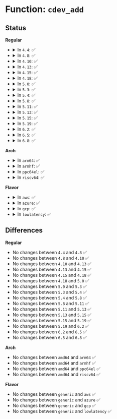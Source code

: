 # Function: <code>cdev_add</code>

## Status
<b>Regular</b>
<ul>
<li>
<details>
<summary>In <code>4.4</code>: ✅</summary>

```c
int cdev_add(struct cdev *p, dev_t dev, unsigned int count);
```

**Collision:** Unique Global

**Inline:** No

**Transformation:** False

**Instances:**

```
In fs/char_dev.c (ffffffff81210ac0)
Location: fs/char_dev.c:452
Inline: False
Direct callers:
  - kernel/time/posix-clock.c:posix_clock_register
  - fs/char_dev.c:__register_chrdev
  - block/bsg.c:bsg_init
  - drivers/tty/tty_io.c:tty_init
  - drivers/tty/tty_io.c:tty_init
  - drivers/tty/pty.c:pty_init
  - drivers/tty/vt/vt.c:vty_init
  - drivers/char/virtio_console.c:add_port
  - drivers/scsi/sg.c:sg_add_device
  - drivers/usb/core/devio.c:usb_devio_init
  - drivers/input/mousedev.c:mousedev_create
  - drivers/input/mousedev.c:mousedev_create
  - drivers/input/evdev.c:evdev_connect
  - drivers/rtc/rtc-dev.c:rtc_dev_add_device
  - drivers/watchdog/watchdog_dev.c:watchdog_dev_register
```
**Symbols:**

```
ffffffff81210ac0-ffffffff81210b17: cdev_add (STB_GLOBAL)
```
</details>
</li>
<li>
<details>
<summary>In <code>4.8</code>: ✅</summary>

```c
int cdev_add(struct cdev *p, dev_t dev, unsigned int count);
```

**Collision:** Unique Global

**Inline:** No

**Transformation:** False

**Instances:**

```
In fs/char_dev.c (ffffffff81237560)
Location: fs/char_dev.c:456
Inline: False
Direct callers:
  - kernel/time/posix-clock.c:posix_clock_register
  - fs/char_dev.c:__register_chrdev
  - block/bsg.c:bsg_init
  - drivers/gpio/gpiolib.c:gpiochip_setup_dev
  - drivers/tty/tty_io.c:tty_init
  - drivers/tty/tty_io.c:tty_init
  - drivers/tty/pty.c:pty_init
  - drivers/tty/vt/vt.c:vty_init
  - drivers/char/virtio_console.c:add_port
  - drivers/scsi/sg.c:sg_add_device
  - drivers/usb/core/devio.c:usb_devio_init
  - drivers/input/mousedev.c:mousedev_create
  - drivers/input/mousedev.c:mousedev_create
  - drivers/input/evdev.c:evdev_connect
  - drivers/rtc/rtc-dev.c:rtc_dev_add_device
  - drivers/watchdog/watchdog_dev.c:watchdog_dev_register
```
**Symbols:**

```
ffffffff81237560-ffffffff812375b7: cdev_add (STB_GLOBAL)
```
</details>
</li>
<li>
<details>
<summary>In <code>4.10</code>: ✅</summary>

```c
int cdev_add(struct cdev *p, dev_t dev, unsigned int count);
```

**Collision:** Unique Global

**Inline:** No

**Transformation:** False

**Instances:**

```
In fs/char_dev.c (ffffffff8124a210)
Location: fs/char_dev.c:457
Inline: False
Direct callers:
  - kernel/time/posix-clock.c:posix_clock_register
  - fs/char_dev.c:__register_chrdev
  - block/bsg.c:bsg_init
  - drivers/gpio/gpiolib.c:gpiochip_setup_dev
  - drivers/tty/tty_io.c:tty_init
  - drivers/tty/tty_io.c:tty_init
  - drivers/tty/pty.c:pty_init
  - drivers/tty/vt/vt.c:vty_init
  - drivers/char/virtio_console.c:add_port
  - drivers/scsi/sg.c:sg_add_device
  - drivers/usb/core/devio.c:usb_devio_init
  - drivers/input/mousedev.c:mousedev_create
  - drivers/input/mousedev.c:mousedev_create
  - drivers/input/evdev.c:evdev_connect
  - drivers/rtc/rtc-dev.c:rtc_dev_add_device
  - drivers/watchdog/watchdog_dev.c:watchdog_dev_register
```
**Symbols:**

```
ffffffff8124a210-ffffffff8124a267: cdev_add (STB_GLOBAL)
```
</details>
</li>
<li>
<details>
<summary>In <code>4.13</code>: ✅</summary>

```c
int cdev_add(struct cdev *p, dev_t dev, unsigned int count);
```

**Collision:** Unique Global

**Inline:** No

**Transformation:** False

**Instances:**

```
In fs/char_dev.c (ffffffff81255b30)
Location: fs/char_dev.c:457
Inline: False
Direct callers:
  - kernel/time/posix-clock.c:posix_clock_register
  - fs/char_dev.c:__register_chrdev
  - block/bsg.c:bsg_init
  - drivers/tty/tty_io.c:tty_init
  - drivers/tty/tty_io.c:tty_init
  - drivers/tty/pty.c:pty_init
  - drivers/tty/vt/vt.c:vty_init
  - drivers/char/virtio_console.c:add_port
  - drivers/scsi/sg.c:sg_add_device
  - drivers/usb/core/devio.c:usb_devio_init
  - drivers/watchdog/watchdog_dev.c:watchdog_dev_register
```
**Symbols:**

```
ffffffff81255b30-ffffffff81255b81: cdev_add (STB_GLOBAL)
```
</details>
</li>
<li>
<details>
<summary>In <code>4.15</code>: ✅</summary>

```c
int cdev_add(struct cdev *p, dev_t dev, unsigned int count);
```

**Collision:** Unique Global

**Inline:** No

**Transformation:** False

**Instances:**

```
In fs/char_dev.c (ffffffff81277cc0)
Location: fs/char_dev.c:482
Inline: False
Direct callers:
  - kernel/time/posix-clock.c:posix_clock_register
  - fs/char_dev.c:__register_chrdev
  - block/bsg.c:bsg_init
  - drivers/tty/tty_io.c:tty_init
  - drivers/tty/tty_io.c:tty_init
  - drivers/tty/pty.c:pty_init
  - drivers/tty/vt/vt.c:vty_init
  - drivers/char/virtio_console.c:add_port
  - drivers/scsi/sg.c:sg_add_device
  - drivers/usb/core/devio.c:usb_devio_init
  - drivers/watchdog/watchdog_dev.c:watchdog_dev_register
```
**Symbols:**

```
ffffffff81277cc0-ffffffff81277d11: cdev_add (STB_GLOBAL)
```
</details>
</li>
<li>
<details>
<summary>In <code>4.18</code>: ✅</summary>

```c
int cdev_add(struct cdev *p, dev_t dev, unsigned int count);
```

**Collision:** Unique Global

**Inline:** No

**Transformation:** False

**Instances:**

```
In fs/char_dev.c (ffffffff8129e620)
Location: fs/char_dev.c:482
Inline: False
Direct callers:
  - kernel/time/posix-clock.c:posix_clock_register
  - fs/char_dev.c:cdev_device_add
  - fs/char_dev.c:__register_chrdev
  - block/bsg.c:bsg_init
  - drivers/tty/tty_io.c:tty_init
  - drivers/tty/tty_io.c:tty_init
  - drivers/tty/pty.c:pty_init
  - drivers/tty/vt/vt.c:vty_init
  - drivers/char/virtio_console.c:add_port
  - drivers/scsi/sg.c:sg_add_device
  - drivers/usb/core/devio.c:usb_devio_init
  - drivers/pps/pps.c:pps_register_cdev
  - drivers/watchdog/watchdog_dev.c:watchdog_dev_register
```
**Symbols:**

```
ffffffff8129e620-ffffffff8129e671: cdev_add (STB_GLOBAL)
```
</details>
</li>
<li>
<details>
<summary>In <code>5.0</code>: ✅</summary>

```c
int cdev_add(struct cdev *p, dev_t dev, unsigned int count);
```

**Collision:** Unique Global

**Inline:** No

**Transformation:** False

**Instances:**

```
In fs/char_dev.c (ffffffff812b3900)
Location: fs/char_dev.c:482
Inline: False
Direct callers:
  - kernel/time/posix-clock.c:posix_clock_register
  - fs/char_dev.c:cdev_device_add
  - fs/char_dev.c:__register_chrdev
  - block/bsg.c:bsg_init
  - drivers/tty/tty_io.c:tty_init
  - drivers/tty/tty_io.c:tty_init
  - drivers/tty/pty.c:pty_init
  - drivers/tty/vt/vt.c:vty_init
  - drivers/char/virtio_console.c:add_port
  - drivers/scsi/sg.c:sg_add_device
  - drivers/usb/core/devio.c:usb_devio_init
  - drivers/pps/pps.c:pps_register_cdev
  - drivers/watchdog/watchdog_dev.c:watchdog_dev_register
```
**Symbols:**

```
ffffffff812b3900-ffffffff812b3951: cdev_add (STB_GLOBAL)
```
</details>
</li>
<li>
<details>
<summary>In <code>5.3</code>: ✅</summary>

```c
int cdev_add(struct cdev *p, dev_t dev, unsigned int count);
```

**Collision:** Unique Global

**Inline:** No

**Transformation:** False

**Instances:**

```
In fs/char_dev.c (ffffffff812d0600)
Location: fs/char_dev.c:479
Inline: False
Direct callers:
  - kernel/time/posix-clock.c:posix_clock_register
  - fs/char_dev.c:cdev_device_add
  - fs/char_dev.c:__register_chrdev
  - block/bsg.c:bsg_init
  - drivers/tty/tty_io.c:tty_init
  - drivers/tty/tty_io.c:tty_init
  - drivers/tty/pty.c:pty_init
  - drivers/tty/vt/vt.c:vty_init
  - drivers/char/virtio_console.c:add_port
  - drivers/scsi/sg.c:sg_add_device
  - drivers/usb/core/devio.c:usb_devio_init
  - drivers/pps/pps.c:pps_register_cdev
  - drivers/watchdog/watchdog_dev.c:watchdog_dev_register
```
**Symbols:**

```
ffffffff812d0600-ffffffff812d0651: cdev_add (STB_GLOBAL)
```
</details>
</li>
<li>
<details>
<summary>In <code>5.4</code>: ✅</summary>

```c
int cdev_add(struct cdev *p, dev_t dev, unsigned int count);
```

**Collision:** Unique Global

**Inline:** No

**Transformation:** False

**Instances:**

```
In fs/char_dev.c (ffffffff812e21a0)
Location: fs/char_dev.c:479
Inline: False
Direct callers:
  - fs/char_dev.c:cdev_device_add
  - fs/char_dev.c:__register_chrdev
  - block/bsg.c:bsg_init
  - drivers/tty/tty_io.c:tty_init
  - drivers/tty/tty_io.c:tty_init
  - drivers/tty/pty.c:pty_init
  - drivers/tty/vt/vt.c:vty_init
  - drivers/char/virtio_console.c:add_port
  - drivers/scsi/sg.c:sg_add_device
  - drivers/vfio/vfio.c:vfio_init
  - drivers/usb/core/devio.c:usb_devio_init
  - drivers/pps/pps.c:pps_register_cdev
```
**Symbols:**

```
ffffffff812e21a0-ffffffff812e21f1: cdev_add (STB_GLOBAL)
```
</details>
</li>
<li>
<details>
<summary>In <code>5.8</code>: ✅</summary>

```c
int cdev_add(struct cdev *p, dev_t dev, unsigned int count);
```

**Collision:** Unique Global

**Inline:** No

**Transformation:** False

**Instances:**

```
In fs/char_dev.c (ffffffff81319070)
Location: fs/char_dev.c:479
Inline: False
Direct callers:
  - fs/char_dev.c:cdev_device_add
  - fs/char_dev.c:__register_chrdev
  - block/bsg.c:bsg_init
  - drivers/tty/tty_io.c:tty_cdev_add
  - drivers/tty/tty_io.c:tty_init
  - drivers/tty/tty_io.c:tty_init
  - drivers/tty/pty.c:unix98_pty_init
  - drivers/tty/vt/vt.c:vty_init
  - drivers/dma-buf/dma-heap.c:dma_heap_add
  - drivers/scsi/sg.c:sg_add_device
  - drivers/vfio/vfio.c:vfio_init
  - drivers/usb/core/devio.c:usb_devio_init
  - drivers/pps/pps.c:pps_register_cdev
```
**Symbols:**

```
ffffffff81319070-ffffffff813190e6: cdev_add (STB_GLOBAL)
```
</details>
</li>
<li>
<details>
<summary>In <code>5.11</code>: ✅</summary>

```c
int cdev_add(struct cdev *p, dev_t dev, unsigned int count);
```

**Collision:** Unique Global

**Inline:** No

**Transformation:** False

**Instances:**

```
In fs/char_dev.c (ffffffff81324520)
Location: fs/char_dev.c:479
Inline: False
Direct callers:
  - fs/char_dev.c:cdev_device_add
  - fs/char_dev.c:__register_chrdev
  - block/bsg.c:bsg_init
  - drivers/tty/tty_io.c:tty_cdev_add
  - drivers/tty/tty_io.c:tty_init
  - drivers/tty/tty_io.c:tty_init
  - drivers/tty/pty.c:unix98_pty_init
  - drivers/tty/vt/vt.c:vty_init
  - drivers/dma-buf/dma-heap.c:dma_heap_add
  - drivers/scsi/sg.c:sg_add_device
  - drivers/vfio/vfio.c:vfio_init
  - drivers/usb/core/devio.c:usb_devio_init
  - drivers/pps/pps.c:pps_register_cdev
  - drivers/remoteproc/remoteproc_cdev.c:rproc_char_device_add
```
**Symbols:**

```
ffffffff81324520-ffffffff81324596: cdev_add (STB_GLOBAL)
```
</details>
</li>
<li>
<details>
<summary>In <code>5.13</code>: ✅</summary>

```c
int cdev_add(struct cdev *p, dev_t dev, unsigned int count);
```

**Collision:** Unique Global

**Inline:** No

**Transformation:** False

**Instances:**

```
In fs/char_dev.c (ffffffff8132a5f0)
Location: fs/char_dev.c:479
Inline: False
Direct callers:
  - fs/char_dev.c:cdev_device_add
  - fs/char_dev.c:__register_chrdev
  - block/bsg.c:bsg_init
  - drivers/tty/tty_io.c:tty_cdev_add
  - drivers/tty/tty_io.c:tty_init
  - drivers/tty/tty_io.c:tty_init
  - drivers/tty/pty.c:unix98_pty_init
  - drivers/tty/vt/vt.c:vty_init
  - drivers/dma-buf/dma-heap.c:dma_heap_add
  - drivers/scsi/sg.c:sg_add_device
  - drivers/vfio/vfio.c:vfio_init
  - drivers/usb/core/devio.c:usb_devio_init
  - drivers/pps/pps.c:pps_register_cdev
  - drivers/remoteproc/remoteproc_cdev.c:rproc_char_device_add
```
**Symbols:**

```
ffffffff8132a5f0-ffffffff8132a666: cdev_add (STB_GLOBAL)
```
</details>
</li>
<li>
<details>
<summary>In <code>5.15</code>: ✅</summary>

```c
int cdev_add(struct cdev *p, dev_t dev, unsigned int count);
```

**Collision:** Unique Global

**Inline:** No

**Transformation:** False

**Instances:**

```
In fs/char_dev.c (ffffffff81377ca0)
Location: fs/char_dev.c:479
Inline: False
Direct callers:
  - fs/char_dev.c:cdev_device_add
  - fs/char_dev.c:__register_chrdev
  - drivers/tty/tty_io.c:tty_cdev_add
  - drivers/tty/tty_io.c:tty_init
  - drivers/tty/tty_io.c:tty_init
  - drivers/tty/pty.c:unix98_pty_init
  - drivers/tty/vt/vt.c:vty_init
  - drivers/dma-buf/dma-heap.c:dma_heap_add
  - drivers/scsi/sg.c:sg_add_device
  - drivers/vfio/vfio.c:vfio_init
  - drivers/usb/core/devio.c:usb_devio_init
  - drivers/pps/pps.c:pps_register_cdev
  - drivers/remoteproc/remoteproc_cdev.c:rproc_char_device_add
```
**Symbols:**

```
ffffffff81377ca0-ffffffff81377d16: cdev_add (STB_GLOBAL)
```
</details>
</li>
<li>
<details>
<summary>In <code>5.19</code>: ✅</summary>

```c
int cdev_add(struct cdev *p, dev_t dev, unsigned int count);
```

**Collision:** Unique Global

**Inline:** No

**Transformation:** False

**Instances:**

```
In fs/char_dev.c (ffffffff813f7050)
Location: fs/char_dev.c:479
Inline: False
Direct callers:
  - fs/char_dev.c:cdev_device_add
  - fs/char_dev.c:__register_chrdev
  - drivers/tty/tty_io.c:tty_cdev_add
  - drivers/tty/tty_io.c:tty_init
  - drivers/tty/tty_io.c:tty_init
  - drivers/tty/pty.c:unix98_pty_init
  - drivers/tty/vt/vt.c:vty_init
  - drivers/dma-buf/dma-heap.c:dma_heap_add
  - drivers/scsi/sg.c:sg_add_device
  - drivers/usb/core/devio.c:usb_devio_init
  - drivers/pps/pps.c:pps_register_cdev
  - drivers/remoteproc/remoteproc_cdev.c:rproc_char_device_add
```
**Symbols:**

```
ffffffff813f7050-ffffffff813f70fc: cdev_add (STB_GLOBAL)
```
</details>
</li>
<li>
<details>
<summary>In <code>6.2</code>: ✅</summary>

```c
int cdev_add(struct cdev *p, dev_t dev, unsigned int count);
```

**Collision:** Unique Global

**Inline:** No

**Transformation:** False

**Instances:**

```
In fs/char_dev.c (ffffffff81480310)
Location: fs/char_dev.c:479
Inline: False
Direct callers:
  - fs/char_dev.c:cdev_device_add
  - fs/char_dev.c:__register_chrdev
  - drivers/tty/tty_io.c:tty_cdev_add
  - drivers/tty/tty_io.c:tty_init
  - drivers/tty/tty_io.c:tty_init
  - drivers/tty/pty.c:unix98_pty_init
  - drivers/tty/vt/vt.c:vty_init
  - drivers/dma-buf/dma-heap.c:dma_heap_add
  - drivers/scsi/sg.c:sg_add_device
  - drivers/usb/core/devio.c:usb_devio_init
  - drivers/pps/pps.c:pps_register_cdev
  - drivers/remoteproc/remoteproc_cdev.c:rproc_char_device_add
```
**Symbols:**

```
ffffffff81480310-ffffffff814803af: cdev_add (STB_GLOBAL)
```
</details>
</li>
<li>
<details>
<summary>In <code>6.5</code>: ✅</summary>

```c
int cdev_add(struct cdev *p, dev_t dev, unsigned int count);
```

**Collision:** Unique Global

**Inline:** No

**Transformation:** False

**Instances:**

```
In fs/char_dev.c (ffffffff814b5070)
Location: fs/char_dev.c:479
Inline: False
Direct callers:
  - fs/char_dev.c:cdev_device_add
  - fs/char_dev.c:__register_chrdev
  - drivers/tty/tty_io.c:tty_cdev_add
  - drivers/tty/tty_io.c:tty_init
  - drivers/tty/tty_io.c:tty_init
  - drivers/tty/pty.c:unix98_pty_init
  - drivers/tty/vt/vt.c:vty_init
  - drivers/dma-buf/dma-heap.c:dma_heap_add
  - drivers/scsi/sg.c:sg_add_device
  - drivers/usb/core/devio.c:usb_devio_init
  - drivers/pps/pps.c:pps_register_cdev
  - drivers/remoteproc/remoteproc_cdev.c:rproc_char_device_add
```
**Symbols:**

```
ffffffff814b5070-ffffffff814b510f: cdev_add (STB_GLOBAL)
```
</details>
</li>
<li>
<details>
<summary>In <code>6.8</code>: ✅</summary>

```c
int cdev_add(struct cdev *p, dev_t dev, unsigned int count);
```

**Collision:** Unique Global

**Inline:** No

**Transformation:** False

**Instances:**

```
In fs/char_dev.c (ffffffff814e7330)
Location: fs/char_dev.c:479
Inline: False
Direct callers:
  - fs/char_dev.c:cdev_device_add
  - fs/char_dev.c:__register_chrdev
  - drivers/tty/tty_io.c:tty_cdev_add
  - drivers/tty/tty_io.c:tty_init
  - drivers/tty/tty_io.c:tty_init
  - drivers/tty/pty.c:unix98_pty_init
  - drivers/tty/vt/vt.c:vty_init
  - drivers/dma-buf/dma-heap.c:dma_heap_add
  - drivers/scsi/sg.c:sg_add_device
  - drivers/usb/core/devio.c:usb_devio_init
  - drivers/pps/pps.c:pps_register_cdev
  - drivers/remoteproc/remoteproc_cdev.c:rproc_char_device_add
```
**Symbols:**

```
ffffffff814e7330-ffffffff814e73cf: cdev_add (STB_GLOBAL)
```
</details>
</li>
</ul>
<b>Arch</b>
<ul>
<li>
<details>
<summary>In <code>arm64</code>: ✅</summary>

```c
int cdev_add(struct cdev *p, dev_t dev, unsigned int count);
```

**Collision:** Unique Global

**Inline:** No

**Transformation:** False

**Instances:**

```
In fs/char_dev.c (ffff8000103898d8)
Location: fs/char_dev.c:479
Inline: False
Direct callers:
  - fs/char_dev.c:cdev_device_add
  - fs/char_dev.c:__register_chrdev
  - block/bsg.c:bsg_init
  - drivers/tty/tty_io.c:tty_init
  - drivers/tty/tty_io.c:tty_init
  - drivers/tty/pty.c:pty_init
  - drivers/tty/vt/vt.c:vty_init
  - drivers/char/virtio_console.c:add_port
  - drivers/scsi/sg.c:sg_add_device
  - drivers/usb/core/devio.c:usb_devio_init
  - drivers/pps/pps.c:pps_register_cdev
```
**Symbols:**

```
ffff8000103898d8-ffff800010389950: cdev_add (STB_GLOBAL)
```
</details>
</li>
<li>
<details>
<summary>In <code>armhf</code>: ✅</summary>

```c
int cdev_add(struct cdev *p, dev_t dev, unsigned int count);
```

**Collision:** Unique Global

**Inline:** No

**Transformation:** False

**Instances:**

```
In fs/char_dev.c (c0571c30)
Location: fs/char_dev.c:479
Inline: False
Direct callers:
  - fs/char_dev.c:cdev_device_add
  - fs/char_dev.c:__register_chrdev
  - block/bsg.c:bsg_init
  - drivers/tty/tty_io.c:tty_cdev_add
  - drivers/tty/tty_io.c:tty_init
  - drivers/tty/tty_io.c:tty_init
  - drivers/tty/pty.c:pty_init
  - drivers/tty/vt/vt.c:vty_init
  - drivers/char/virtio_console.c:add_port
  - drivers/scsi/sg.c:sg_add_device
  - drivers/usb/core/devio.c:usb_devio_init
  - drivers/pps/pps.c:pps_register_cdev
```
**Symbols:**

```
c0571c30-c0571ca0: cdev_add (STB_GLOBAL)
```
</details>
</li>
<li>
<details>
<summary>In <code>ppc64el</code>: ✅</summary>

```c
int cdev_add(struct cdev *p, dev_t dev, unsigned int count);
```

**Collision:** Unique Global

**Inline:** No

**Transformation:** False

**Instances:**

```
In fs/char_dev.c (c000000000480320)
Location: fs/char_dev.c:479
Inline: False
Direct callers:
  - fs/char_dev.c:cdev_device_add
  - fs/char_dev.c:__register_chrdev
  - block/bsg.c:bsg_init
  - drivers/tty/tty_io.c:tty_init
  - drivers/tty/tty_io.c:tty_init
  - drivers/tty/pty.c:pty_init
  - drivers/tty/vt/vt.c:vty_init
  - drivers/char/virtio_console.c:add_port
  - drivers/scsi/sg.c:sg_add_device
  - drivers/vfio/vfio.c:vfio_init
  - drivers/usb/core/devio.c:usb_devio_init
  - drivers/pps/pps.c:pps_register_cdev
```
**Symbols:**

```
c000000000480320-c0000000004803a8: cdev_add (STB_GLOBAL)
```
</details>
</li>
<li>
<details>
<summary>In <code>riscv64</code>: ✅</summary>

```c
int cdev_add(struct cdev *p, dev_t dev, unsigned int count);
```

**Collision:** Unique Global

**Inline:** No

**Transformation:** False

**Instances:**

```
In fs/char_dev.c (ffffffe00025baa0)
Location: fs/char_dev.c:479
Inline: False
Direct callers:
  - fs/char_dev.c:cdev_device_add
  - fs/char_dev.c:__register_chrdev
  - block/bsg.c:bsg_init
  - drivers/tty/tty_io.c:tty_init
  - drivers/tty/tty_io.c:tty_init
  - drivers/tty/pty.c:pty_init
  - drivers/tty/vt/vt.c:vty_init
  - drivers/char/virtio_console.c:add_port
  - drivers/scsi/sg.c:sg_add_device
  - drivers/usb/core/devio.c:usb_devio_init
  - drivers/pps/pps.c:pps_register_cdev
```
**Symbols:**

```
ffffffe00025baa0-ffffffe00025bb10: cdev_add (STB_GLOBAL)
```
</details>
</li>
</ul>
<b>Flavor</b>
<ul>
<li>
<details>
<summary>In <code>aws</code>: ✅</summary>

```c
int cdev_add(struct cdev *p, dev_t dev, unsigned int count);
```

**Collision:** Unique Global

**Inline:** No

**Transformation:** False

**Instances:**

```
In fs/char_dev.c (ffffffff812da780)
Location: fs/char_dev.c:479
Inline: False
Direct callers:
  - fs/char_dev.c:cdev_device_add
  - fs/char_dev.c:__register_chrdev
  - block/bsg.c:bsg_init
  - drivers/tty/tty_io.c:tty_init
  - drivers/tty/tty_io.c:tty_init
  - drivers/tty/pty.c:pty_init
  - drivers/tty/vt/vt.c:vty_init
  - drivers/char/virtio_console.c:add_port
  - drivers/scsi/sg.c:sg_add_device
  - drivers/usb/core/devio.c:usb_devio_init
  - drivers/pps/pps.c:pps_register_cdev
```
**Symbols:**

```
ffffffff812da780-ffffffff812da7d1: cdev_add (STB_GLOBAL)
```
</details>
</li>
<li>
<details>
<summary>In <code>azure</code>: ✅</summary>

```c
int cdev_add(struct cdev *p, dev_t dev, unsigned int count);
```

**Collision:** Unique Global

**Inline:** No

**Transformation:** False

**Instances:**

```
In fs/char_dev.c (ffffffff812cb400)
Location: fs/char_dev.c:479
Inline: False
Direct callers:
  - fs/char_dev.c:cdev_device_add
  - fs/char_dev.c:__register_chrdev
  - block/bsg.c:bsg_init
  - drivers/tty/tty_io.c:tty_init
  - drivers/tty/tty_io.c:tty_init
  - drivers/tty/pty.c:pty_init
  - drivers/tty/vt/vt.c:vty_init
  - drivers/char/virtio_console.c:add_port
  - drivers/dax/device.c:dev_dax_probe
  - drivers/scsi/sg.c:sg_add_device
  - drivers/vfio/vfio.c:vfio_init
  - drivers/usb/core/devio.c:usb_devio_init
  - drivers/pps/pps.c:pps_register_cdev
```
**Symbols:**

```
ffffffff812cb400-ffffffff812cb451: cdev_add (STB_GLOBAL)
```
</details>
</li>
<li>
<details>
<summary>In <code>gcp</code>: ✅</summary>

```c
int cdev_add(struct cdev *p, dev_t dev, unsigned int count);
```

**Collision:** Unique Global

**Inline:** No

**Transformation:** False

**Instances:**

```
In fs/char_dev.c (ffffffff812d8590)
Location: fs/char_dev.c:479
Inline: False
Direct callers:
  - fs/char_dev.c:cdev_device_add
  - fs/char_dev.c:__register_chrdev
  - block/bsg.c:bsg_init
  - drivers/tty/tty_io.c:tty_init
  - drivers/tty/tty_io.c:tty_init
  - drivers/tty/pty.c:pty_init
  - drivers/tty/vt/vt.c:vty_init
  - drivers/char/virtio_console.c:add_port
  - drivers/scsi/sg.c:sg_add_device
  - drivers/vfio/vfio.c:vfio_init
  - drivers/usb/core/devio.c:usb_devio_init
  - drivers/pps/pps.c:pps_register_cdev
```
**Symbols:**

```
ffffffff812d8590-ffffffff812d85e1: cdev_add (STB_GLOBAL)
```
</details>
</li>
<li>
<details>
<summary>In <code>lowlatency</code>: ✅</summary>

```c
int cdev_add(struct cdev *p, dev_t dev, unsigned int count);
```

**Collision:** Unique Global

**Inline:** No

**Transformation:** False

**Instances:**

```
In fs/char_dev.c (ffffffff812e9480)
Location: fs/char_dev.c:479
Inline: False
Direct callers:
  - fs/char_dev.c:cdev_device_add
  - fs/char_dev.c:__register_chrdev
  - block/bsg.c:bsg_init
  - drivers/tty/tty_io.c:tty_init
  - drivers/tty/tty_io.c:tty_init
  - drivers/tty/pty.c:pty_init
  - drivers/tty/vt/vt.c:vty_init
  - drivers/char/virtio_console.c:add_port
  - drivers/scsi/sg.c:sg_add_device
  - drivers/vfio/vfio.c:vfio_init
  - drivers/usb/core/devio.c:usb_devio_init
  - drivers/pps/pps.c:pps_register_cdev
```
**Symbols:**

```
ffffffff812e9480-ffffffff812e94d1: cdev_add (STB_GLOBAL)
```
</details>
</li>
</ul>

## Differences
<b>Regular</b>
<ul>
<li>
No changes between <code>4.4</code> and <code>4.8</code> ✅
</li>
<li>
No changes between <code>4.8</code> and <code>4.10</code> ✅
</li>
<li>
No changes between <code>4.10</code> and <code>4.13</code> ✅
</li>
<li>
No changes between <code>4.13</code> and <code>4.15</code> ✅
</li>
<li>
No changes between <code>4.15</code> and <code>4.18</code> ✅
</li>
<li>
No changes between <code>4.18</code> and <code>5.0</code> ✅
</li>
<li>
No changes between <code>5.0</code> and <code>5.3</code> ✅
</li>
<li>
No changes between <code>5.3</code> and <code>5.4</code> ✅
</li>
<li>
No changes between <code>5.4</code> and <code>5.8</code> ✅
</li>
<li>
No changes between <code>5.8</code> and <code>5.11</code> ✅
</li>
<li>
No changes between <code>5.11</code> and <code>5.13</code> ✅
</li>
<li>
No changes between <code>5.13</code> and <code>5.15</code> ✅
</li>
<li>
No changes between <code>5.15</code> and <code>5.19</code> ✅
</li>
<li>
No changes between <code>5.19</code> and <code>6.2</code> ✅
</li>
<li>
No changes between <code>6.2</code> and <code>6.5</code> ✅
</li>
<li>
No changes between <code>6.5</code> and <code>6.8</code> ✅
</li>
</ul>
<b>Arch</b>
<ul>
<li>
No changes between <code>amd64</code> and <code>arm64</code> ✅
</li>
<li>
No changes between <code>amd64</code> and <code>armhf</code> ✅
</li>
<li>
No changes between <code>amd64</code> and <code>ppc64el</code> ✅
</li>
<li>
No changes between <code>amd64</code> and <code>riscv64</code> ✅
</li>
</ul>
<b>Flavor</b>
<ul>
<li>
No changes between <code>generic</code> and <code>aws</code> ✅
</li>
<li>
No changes between <code>generic</code> and <code>azure</code> ✅
</li>
<li>
No changes between <code>generic</code> and <code>gcp</code> ✅
</li>
<li>
No changes between <code>generic</code> and <code>lowlatency</code> ✅
</li>
</ul>
